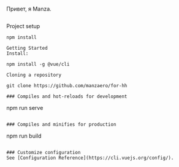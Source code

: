 
Привет, я Manza.


<img src="https://kartinkof.club/uploads/posts/2022-05/1653191394_3-kartinkof-club-p-kartinki-privet-smailiki-4.jpg" alt="">


Project setup
```
npm install

Getting Started
Install:

npm install -g @vue/cli

Cloning a repository

git clone https://github.com/manzaero/for-hh

### Compiles and hot-reloads for development
```
npm run serve
```

### Compiles and minifies for production
```
npm run build
```

### Customize configuration
See [Configuration Reference](https://cli.vuejs.org/config/).
